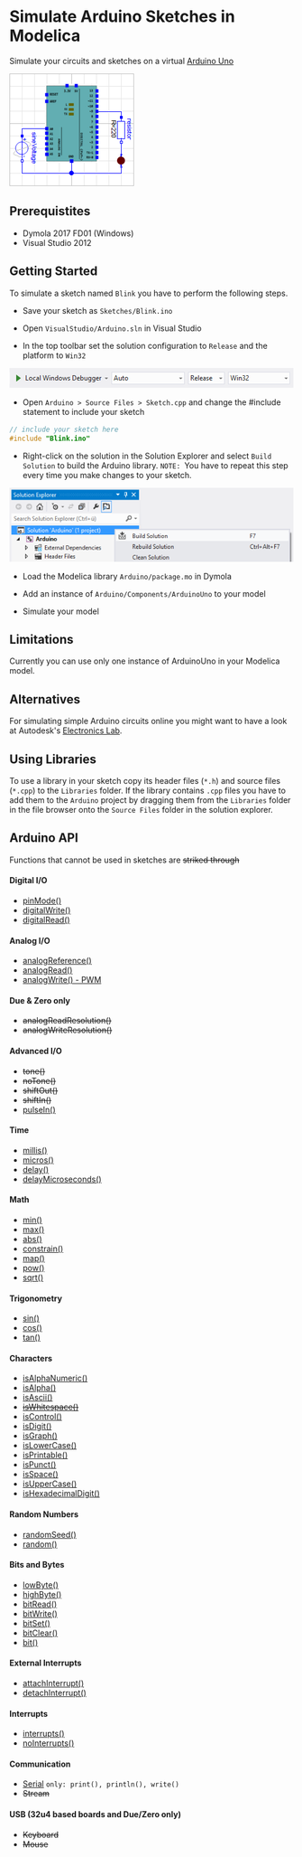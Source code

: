 # Simulate Arduino Sketches in Modelica

Simulate your circuits and sketches on a virtual [Arduino Uno](https://www.arduino.cc/en/Main/ArduinoBoardUno)

![Circuit w/ Arduino](Arduino/Resources/Images/led_circuit.png)


## Prerequistites

- Dymola 2017 FD01 (Windows)
- Visual Studio 2012

## Getting Started

To simulate a sketch named `Blink` you have to perform the following steps.

- Save your sketch as `Sketches/Blink.ino`

- Open `VisualStudio/Arduino.sln` in Visual Studio

- In the top toolbar set the solution configuration to `Release` and the platform to `Win32`

![Visual Studio Solution Configuration](Arduino/Resources/Images/solution_config.png)

- Open `Arduino > Source Files > Sketch.cpp` and change the #include statement
to include your sketch

```C
// include your sketch here
#include "Blink.ino"
```

- Right-click on the solution in the Solution Explorer and select `Build Solution` to build the Arduino library. `NOTE: `You have to repeat this step every time you make changes to your sketch.

![Solution Context Menu](Arduino/Resources/Images/build_solution.png)

- Load the Modelica library `Arduino/package.mo` in Dymola

- Add an instance of `Arduino/Components/ArduinoUno` to your model

- Simulate your model

## Limitations

Currently you can use only one instance of ArduinoUno in your Modelica model.

## Alternatives

For simulating simple Arduino circuits online you might want to have a look at
Autodesk's [Electronics Lab](https://circuits.io/lab).

## Using Libraries

To use a library in your sketch copy its header files (`*.h`) and source files (`*.cpp`) to the `Libraries` folder. If the library contains `.cpp` files you have to add them to the `Arduino` project by dragging them from the `Libraries` folder in the file browser onto the `Source Files` folder in the solution explorer.

## Arduino API

Functions that cannot be used in sketches are ~~striked through~~

#### Digital I/O

- [pinMode()](https://www.arduino.cc/en/Reference/PinMode)
- [digitalWrite()](https://www.arduino.cc/en/Reference/DigitalWrite)
- [digitalRead()](https://www.arduino.cc/en/Reference/DigitalRead)

#### Analog I/O

- [analogReference()](https://www.arduino.cc/en/Reference/AnalogReference)
- [analogRead()](https://www.arduino.cc/en/Reference/AnalogRead)
- [analogWrite() - PWM](https://www.arduino.cc/en/Reference/AnalogWrite)

#### Due & Zero only

- ~~analogReadResolution()~~
- ~~analogWriteResolution()~~

#### Advanced I/O

- ~~tone()~~
- ~~noTone()~~
- ~~shiftOut()~~
- ~~shiftIn()~~
- [pulseIn()](https://www.arduino.cc/en/Reference/PulseIn)

#### Time

- [millis()](https://www.arduino.cc/en/Reference/Millis)
- [micros()](https://www.arduino.cc/en/Reference/Micros)
- [delay()](https://www.arduino.cc/en/Reference/Delay)
- [delayMicroseconds()](https://www.arduino.cc/en/Reference/DelayMicroseconds)

#### Math

- [min()](https://www.arduino.cc/en/Reference/Min)
- [max()](https://www.arduino.cc/en/Reference/Max)
- [abs()](https://www.arduino.cc/en/Reference/Abs)
- [constrain()](https://www.arduino.cc/en/Reference/Constrain)
- [map()](https://www.arduino.cc/en/Reference/Map)
- [pow()](https://www.arduino.cc/en/Reference/Pow)
- [sqrt()](https://www.arduino.cc/en/Reference/Sqrt)

#### Trigonometry

- [sin()](https://www.arduino.cc/en/Reference/Sin)
- [cos()](https://www.arduino.cc/en/Reference/Cos)
- [tan()](https://www.arduino.cc/en/Reference/Tan)

#### Characters

- [isAlphaNumeric()](https://www.arduino.cc/en/Reference/IsAlphaNumeric)
- [isAlpha()](https://www.arduino.cc/en/Reference/IsAlpha)
- [isAscii()](https://www.arduino.cc/en/Reference/IsAscii)
- ~~[isWhitespace()](https://www.arduino.cc/en/Reference/IsWhitespace)~~
- [isControl()](https://www.arduino.cc/en/Reference/IsControl)
- [isDigit()](https://www.arduino.cc/en/Reference/IsDigit)
- [isGraph()](https://www.arduino.cc/en/Reference/IsGraph)
- [isLowerCase()](https://www.arduino.cc/en/Reference/IsLowerCase)
- [isPrintable()](https://www.arduino.cc/en/Reference/IsPrintable)
- [isPunct()](https://www.arduino.cc/en/Reference/IsPunct)
- [isSpace()](https://www.arduino.cc/en/Reference/IsSpace)
- [isUpperCase()](https://www.arduino.cc/en/Reference/IsUpperCase)
- [isHexadecimalDigit()](https://www.arduino.cc/en/Reference/IsHexadecimalDigit)

#### Random Numbers

- [randomSeed()](https://www.arduino.cc/en/Reference/RandomSeed)
- [random()](https://www.arduino.cc/en/Reference/Random)

#### Bits and Bytes

- [lowByte()](https://www.arduino.cc/en/Reference/LowByte)
- [highByte()](https://www.arduino.cc/en/Reference/HighByte)
- [bitRead()](https://www.arduino.cc/en/Reference/BitRead)
- [bitWrite()](https://www.arduino.cc/en/Reference/BitWrite)
- [bitSet()](https://www.arduino.cc/en/Reference/BitSet)
- [bitClear()](https://www.arduino.cc/en/Reference/BitClear)
- [bit()](https://www.arduino.cc/en/Reference/Bit)

#### External Interrupts

- [attachInterrupt()](https://www.arduino.cc/en/Reference/AttachInterrupt)
- [detachInterrupt()](https://www.arduino.cc/en/Reference/DetachInterrupt)

#### Interrupts

- [interrupts()](https://www.arduino.cc/en/Reference/Interrupts)
- [noInterrupts()](https://www.arduino.cc/en/Reference/NoInterrupts)

#### Communication

- [Serial](https://www.arduino.cc/en/Reference/Serial) `only: print(), println(), write()`
- ~~Stream~~

#### USB (32u4 based boards and Due/Zero only)

- ~~Keyboard~~
- ~~Mouse~~
